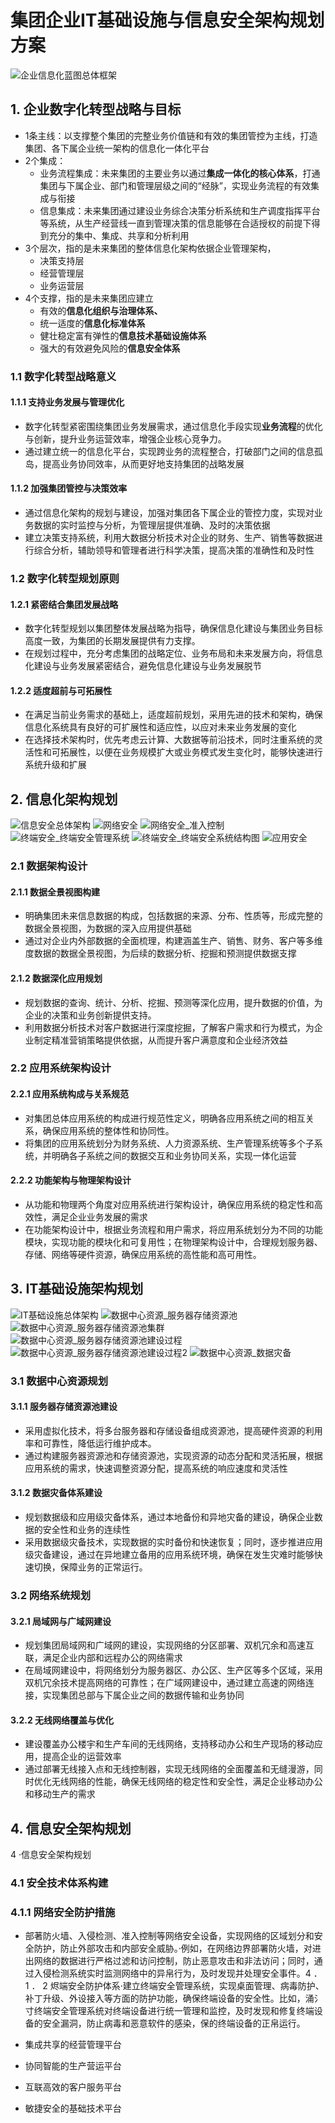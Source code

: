 # 集团企业IT基础设施与信息安全架构规划方案

![企业信息化蓝图总体框架](../../../../assets/images/16230679-c189-4a1b-8986-6871bf9142b2.png)

## 1. 企业数字化转型战略与目标

- 1条主线：以支撑整个集团的完整业务价值链和有效的集团管控为主线，打造集团、各下属企业统一架构的信息化一体化平台
- 2个集成：
  - 业务流程集成：未来集团的主要业务以通过**集成一体化的核心体系**，打通集团与下属企业、部门和管理层级之间的“经脉”，实现业务流程的有效集成与衔接
  - 信息集成：未来集团通过建设业务综合决策分析系统和生产调度指挥平台等系统，从生产经营线一直到管理决策的信息能够在合适授权的前提下得到充分的集中、集成、共享和分析利用
- 3个层次，指的是未来集团的整体信息化架构依据企业管理架构，
  - 决策支持层
  - 经营管理层
  - 业务运营层
- 4个支撑，指的是未来集团应建立
  - 有效的**信息化组织与治理体系、**
  - 统一适度的**信息化标准体系**
  - 健壮稳定富有弹性的**信息技术基础设施体系**
  - 强大的有效避免风险的**信息安全体系**

### 1.1 数字化转型战略意义

#### 1.1.1 支持业务发展与管理优化

- 数字化转型紧密围绕集团业务发展需求，通过信息化手段实现**业务流程**的优化与创新，提升业务运营效率，增强企业核心竞争力。
- 通过建立统一的信息化平台，实现跨业务的流程整合，打破部门之间的信息孤岛，提高业务协同效率，从而更好地支持集团的战略发展

#### 1.1.2 加强集团管控与决策效率

- 通过信息化架构的规划与建设，加强对集团各下属企业的管控力度，实现对业务数据的实时监控与分析，为管理层提供准确、及时的决策依据
- 建立决策支持系统，利用大数据分析技术对企业的财务、生产、销售等数据进行综合分析，辅助领导和管理者进行科学决策，提高决策的准确性和及时性

### 1.2 数字化转型规划原则

#### 1.2.1 紧密结合集团发展战略

- 数字化转型规划以集团整体发展战略为指导，确保信息化建设与集团业务目标高度一致，为集团的长期发展提供有力支撑。
- 在规划过程中，充分考虑集团的战略定位、业务布局和未来发展方向，将信息化建设与业务发展紧密结合，避免信息化建设与业务发展脱节

#### 1.2.2 适度超前与可拓展性

- 在满足当前业务需求的基础上，适度超前规划，采用先进的技术和架构，确保信息化系统具有良好的可扩展性和适应性，以应对未来业务发展的变化
- 在选择技术架构时，优先考虑云计算、大数据等前沿技术，同时注重系统的灵活性和可拓展性，以便在业务规模扩大或业务模式发生变化时，能够快速进行系统升级和扩展

## 2. 信息化架构规划

![信息安全总体架构](../../../../assets/images/689449e3-7186-4c52-a00a-bc01e50329b9.png)
![网络安全](../../../../assets/images/f3dc1d70-19fb-4790-bf23-dc7958990a4c.png)
![网络安全_准入控制](../../../../assets/images/4601c2fe-e92d-48a3-bf01-bb64ea6c0086.png)
![终端安全_终端安全管理系统](../../../../assets/images/dad718c1-1a71-4043-b906-79cb11eb51e6.png)
![终端安全_终端安全系统结构图](../../../../assets/images/d4bc61ec-4128-4eab-8b6f-a2575a9a7cfb.png)
![应用安全](../../../../assets/images/bd51c9e4-3e77-4420-8dd6-8a12f18de219.png)

### 2.1 数据架构设计

#### 2.1.1 数据全景视图构建

- 明确集团未来信息数据的构成，包括数据的来源、分布、性质等，形成完整的数据全景视图，为数据的深入应用提供基础
- 通过对企业内外部数据的全面梳理，构建涵盖生产、销售、财务、客户等多维度数据的数据全景视图，为后续的数据分析、挖掘和预测提供数据支撑

#### 2.1.2 数据深化应用规划

- 规划数据的查询、统计、分析、挖掘、预测等深化应用，提升数据的价值，为企业的决策和业务创新提供支持。
- 利用数据分析技术对客户数据进行深度挖掘，了解客户需求和行为模式，为企业制定精准营销策略提供依据，从而提升客户满意度和企业经济效益

### 2.2 应用系统架构设计

#### 2.2.1 应用系统构成与关系规范

- 对集团总体应用系统的构成进行规范性定义，明确各应用系统之间的相互关系，确保应用系统的整体性和协同性。
- 将集团的应用系统划分为财务系统、人力资源系统、生产管理系统等多个子系统，并明确各子系统之间的数据交互和业务协同关系，实现一体化运营

#### 2.2.2 功能架构与物理架构设计

- 从功能和物理两个角度对应用系统进行架构设计，确保应用系统的稳定性和高效性，满足企业业务发展的需求
- 在功能架构设计中，根据业务流程和用户需求，将应用系统划分为不同的功能模块，实现功能的模块化和可复用性；在物理架构设计中，合理规划服务器、存储、网络等硬件资源，确保应用系统的高性能和高可用性。

## 3. IT基础设施架构规划

![IT基础设施总体架构](../../../../assets/images/8f814643-312c-42b3-9cbe-2562b7095877.png)
![数据中心资源_服务器存储资源池](../../../../assets/images/3bd26853-877a-4252-a64f-504b910f8dd5.png)
![数据中心资源_服务器存储资源池集群](../../../../assets/images/efd2e748-3671-4b12-aa88-2fef46fc0d00.png)
![数据中心资源_服务器存储资源池建设过程](../../../../assets/images/ed0ecfb2-1e69-4c12-a77a-0a8cffcbf084.png)
![数据中心资源_服务器存储资源池建设过程2](../../../../assets/images/7d6dea46-dd6f-4df8-8754-aa5286ac5736.png)
![数据中心资源_数据灾备](../../../../assets/images/fbcdf961-e48f-49b1-8b3a-a02e11d659c2.png)

### 3.1 数据中心资源规划

#### 3.1.1 服务器存储资源池建设

- 采用虚拟化技术，将多台服务器和存储设备组成资源池，提高硬件资源的利用率和可靠性，降低运行维护成本。
- 通过构建服务器资源池和存储资源池，实现资源的动态分配和灵活拓展，根据应用系统的需求，快速调整资源分配，提高系统的响应速度和灵活性

#### 3.1.2 数据灾备体系建设

- 规划数据级和应用级灾备体系，通过本地备份和异地灾备的建设，确保企业数据的安全性和业务的连续性
- 采用数据级灾备技术，实现数据的实时备份和快速恢复；同时，逐步推进应用级灾备建设，通过在异地建立备用的应用系统环境，确保在发生灾难时能够快速切换，保障业务的正常运行。

### 3.2 网络系统规划

#### 3.2.1 局域网与广域网建设

- 规划集团局域网和广域网的建设，实现网络的分区部署、双机冗余和高速互联，满足企业内部和远程办公的网络需求
- 在局域网建设中，将网络划分为服务器区、办公区、生产区等多个区域，采用双机冗余技术提高网络的可靠性；在广域网建设中，通过建立高速的网络连接，实现集团总部与下属企业之间的数据传输和业务协同

#### 3.2.2 无线网络覆盖与优化

- 建设覆盖办公楼宇和生产车间的无线网络，支持移动办公和生产现场的移动应用，提高企业的运营效率
- 通过部署无线接入点和无线控制器，实现无线网络的全面覆盖和无缝漫游，同时优化无线网络的性能，确保无线网络的稳定性和安全性，满足企业移动办公和移动生产的需求

## 4. 信息安全架构规划

4 ·信息安全架构规划

### 4.1 安全技术体系构建

### 4.1.1 网络安全防护措施

- 部著防火墙、入侵检测、准入控制等网络安全设备，实现网络的区域划分和安全防护，防止外部攻击和内部安全威胁。·例如，在网络边界部署防火墙，对进出网络的数据进行严格过滤和访问控制，防止恶意攻击和非法访问；同时，通过入侵检测系统实时监测网络中的异帛行为，及时发现并处理安全事件。4 ． 1 ． 2 烬端安全防护体系·建立终端安全管理系统，实现桌面管理、病毒防护、补丁升级、外设接入等方面的防护功能，确保终端设备的安全性。比如，涌氵寸终端安全管理系统对终端设备进行统一管理和监控，及时发现和修复终端设备的安全漏洞，防止病毒和恶意软件的感染，保的终端设备的正帛运行。

- 集成共享的经营管理平台
- 协同智能的生产营运平台
- 互联高效的客户服务平台
- 敏捷安全的基础技术平台
